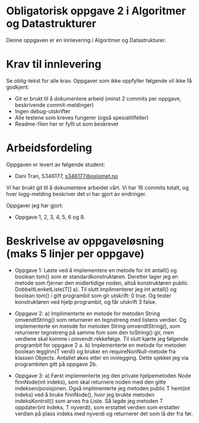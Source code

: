 # Obligatorisk oppgave 2 i Algoritmer og Datastrukturer

Denne oppgaven er en innlevering i Algoritmer og Datastrukturer. 

# Krav til innlevering

Se oblig-tekst for alle krav. Oppgaver som ikke oppfyller følgende vil ikke få godkjent:

* Git er brukt til å dokumentere arbeid (minst 2 commits per oppgave, beskrivende commit-meldinger)	
* Ingen debug-utskrifter
* Alle testene som kreves fungerer (også spesialtilfeller)
* Readme-filen her er fyllt ut som beskrevet

# Arbeidsfordeling

Oppgaven er levert av følgende student:
* Dani Tran, S346177, s346177@oslomet.no


Vi har brukt git til å dokumentere arbeidet vårt. Vi har 16 commits totalt, og hver logg-melding beskriver det vi har gjort av endringer.

Oppgaver jeg har gjort:
* Oppgave 1, 2, 3, 4, 5, 6 og 8.

# Beskrivelse av oppgaveløsning (maks 5 linjer per oppgave)

* Oppgave 1: Løste ved å implementere en metode for int antall() og boolean tom() som er standardkonstruktøren. 
Deretter lager jeg en metode som fjerner den midlertidige noden, altså konstruktøren public DobbeltLenketListe(T[] a).
Til slutt implimenterer jeg int antall() og boolean tom() i gitt programbit som gir utskrift: 0 true. Og
tester konstruktøren ved hjelp programbit, og får utskrift 3 false.

* Oppgave 2: a) Implimenterte en metode for metoden String omvendtString() som returnerer en tegnstreng
med listens verdier. Og implementerte en metode for metoden String omvendtString(), som returnerer tegnstreng på samme
fom som den toString() gir, men verdiene skal komme i omvendt rekkefølge. Til slutt kjørte jeg følgende
programbit for oppgave 2 a. b) Implementerte en metode for metoden boolean leggInn(T verdi) og bruker en 
requireNonNull-metode fra klassen Objects. Antallet økes etter en 
innlegging. Dette sjekket jeg via programbiten gitt på oppgave 2b.

* Oppgave 3: a) Først implementerte jeg den private hjelpemetoden Node<T> finnNode(int indeks), som skal 
returnere noden med den gitte indeksen/posisjonen. Også implimenterte jeg metoden public T hent(int indeks)
ved å bruke finnNode(), hvor jeg brukte metoden indeksKontroll() som arves fra Liste. Så lagde jeg metoden
T oppdater(int indeks, T nyverdi), som erstattet verdien som erstatter verdien på plass indeks med nyverdi 
og returnerer det som lå der fra før.


